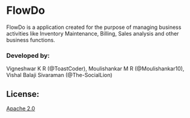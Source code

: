 # FlowDo

FlowDo is a application created for the purpose of managing business activities like Inventory Maintenance, Billing, Sales analysis and other business functions.

### Developed by:

Vigneshwar K R (@ToastCoder), Moulishankar M R (@Moulishankar10), Vishal Balaji Sivaraman (@The-SocialLion)


## License:
[Apache 2.0](https://choosealicense.com/licenses/apache-2.0/)
